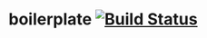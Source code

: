# boilerplate [![Build Status](https://travis-ci.org/johnfercher/boilerplate.svg?branch=master)][travis]

[travis]: https://travis-ci.org/SIRLab/VSS-Vision